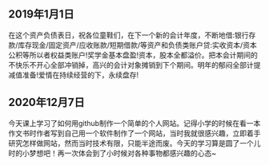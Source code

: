 ## 2019年1月1日

在这个资产负债表日，祝各位童鞋们，在下一个新的会计年度，不断地借:银行存款/库存现金/固定资产/应收账款/短期借款/等资产和负债类账户贷:实收资本/资本公积等所以者权益类账户!奖学金基本盘盈!资本，股本全都溢价。把本会计期间的不快乐不开心全部冲销掉，高兴的会计对象摊销到下个期间。明年的郁闷全部计提减值准备!爱情在持续经营的下，永续盘存!

## 2020年12月7日

今天课上学习了如何用github制作一个简单的个人网站。记得小学的时候在看一本作文书时作者写到自己用一个软件制作了一个网站，当时我就很感兴趣，立即着手研究怎样做网站，然而当时技术有限，只能半途而废。今天的学习算是圆了一个儿时的小梦想吧！再一次体会到了小时候对各种事物都感兴趣的心态~